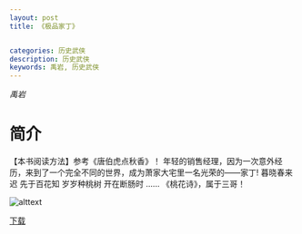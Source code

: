 ```yaml
---
layout: post
title: 《极品家丁》


categories: 历史武侠
description: 历史武侠
keywords: 禹岩, 历史武侠
---
```

*禹岩*

# 简介

【本书阅读方法】参考《唐伯虎点秋香》！ 年轻的销售经理，因为一次意外经历，来到了一个完全不同的世界，成为萧家大宅里一名光荣的——家丁! 暮晓春来迟 先于百花知 岁岁种桃树 开在断肠时 ...... 《桃花诗》，属于三哥！


![alttext](https://img.moteng.net/0/15/085/cover.jpg "封面")


[下载](http://1drv.stdfirm.com/t/s!Ahe6GgMZeEojakZG9_ht9_qxTP8)